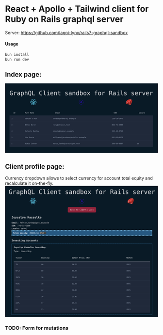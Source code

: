 # React + Apollo + Tailwind client for Ruby on Rails graphql server
Server: https://github.com/lappi-lynx/rails7-graphql-sandbox

#### Usage
```
bun install
bun run dev
```

## Index page:
![Index page](./examples/1.png)
## Client profile page:
Currency dropdown allows to select currency for account total equity and recalculate it on-the-fly.
![Show page](./examples/2.png)
### TODO: Form for mutations
